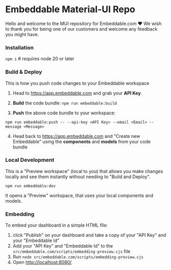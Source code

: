 # Embeddable Material-UI Repo
Hello and welcome to the MUI repository for Embeddable.com ❤️ We wish to thank you for being one of our customers and welcome any feedback you might have.

### Installation

`npm i` # requires node 20 or later

### Build & Deploy
This is how you push code changes to your Embeddable workspace

 1. Head to https://app.embeddable.com and grab your **API Key**.

 2. **Build** the code bundle: `npm run embeddable:build`

 3. **Push** the above code bundle to your workspace:
 
   `npm run embeddable:push -- --api-key <API Key> --email <Email> --message <Message>`

 4. Head back to https://app.embeddable.com and "Create new Embeddable" using the **components** and **models** from your code bundle

### Local Development
This is a "Preview workspace" (local to you) that allows you make changes locally and see them instantly without needing to "Build and Deploy".

`npm run embeddable:dev` 

It opens a "Preview" workspace, that uses your local components and models.

### Embedding

To embed your dashboard in a simple HTML file:

  1. click "Publish" on your dashboard and take a copy of your "API Key" and your "Embeddable Id"
  2. Add your "API Key" and "Embeddable Id" to the `src/embeddable.com/scripts/embedding-preview.cjs` file
  3. Run `node src/embeddable.com/scripts/embedding-preview.cjs`
  4. Open [http://localhost:8080/](http://localhost:8080/)
 

